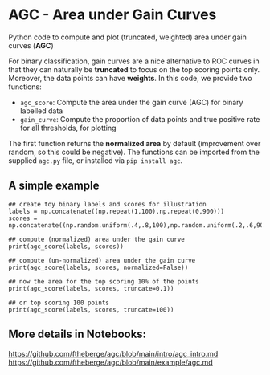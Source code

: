 # AGC - Area under Gain Curves
Python code to compute and plot (truncated, weighted) area under gain curves (**AGC**)

For binary classification, gain curves are a nice alternative to ROC curves in that they can naturally be **truncated** to focus on the top scoring points only.
Moreover, the data points can have **weights**. In this code, we provide two functions:

* `agc_score`: Compute the area under the gain curve (AGC) for binary labelled data
* `gain_curve`: Compute the proportion of data points and true positive rate for all thresholds, for plotting

The first function returns the **normalized area** by default (improvement over random, so this could be negative).
The functions can be imported from the supplied `agc.py` file, or installed via `pip install agc`.

## A simple example

```
## create toy binary labels and scores for illustration
labels = np.concatenate((np.repeat(1,100),np.repeat(0,900)))
scores = np.concatenate((np.random.uniform(.4,.8,100),np.random.uniform(.2,.6,900)))

## compute (normalized) area under the gain curve
print(agc_score(labels, scores))

## compute (un-normalized) area under the gain curve
print(agc_score(labels, scores, normalized=False))

## now the area for the top scoring 10% of the points
print(agc_score(labels, scores, truncate=0.1))

## or top scoring 100 points
print(agc_score(labels, scores, truncate=100))
```

## More details in Notebooks:

https://github.com/ftheberge/agc/blob/main/intro/agc_intro.md
https://github.com/ftheberge/agc/blob/main/example/agc.md
